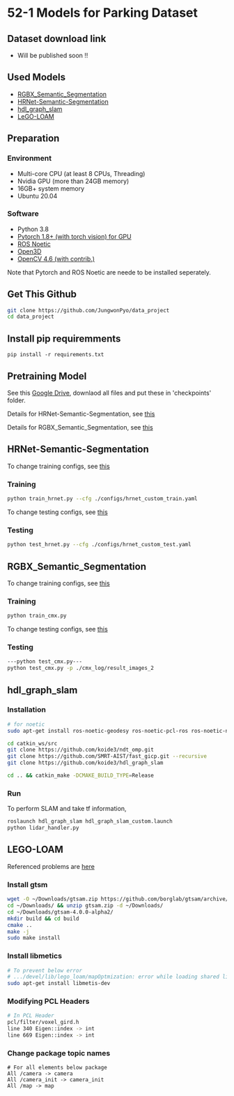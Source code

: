 # 52-1 Models for Parking Dataset

##  Dataset download link

- Will be published soon !!

##  Used Models

- [RGBX_Semantic_Segmentation](https://github.com/huaaaliu/RGBX_Semantic_Segmentation)
- [HRNet-Semantic-Segmentation](https://github.com/HRNet/HRNet-Semantic-Segmentation)
- [hdl_graph_slam](https://github.com/koide3/hdl_graph_slam)
- [LeGO-LOAM](https://github.com/RobustFieldAutonomyLab/LeGO-LOAM)


##  Preparation

### Environment

- Multi-core CPU (at least 8 CPUs, Threading)
- Nvidia GPU (more than 24GB memory)
- 16GB+ system memory
- Ubuntu 20.04

### Software

- Python 3.8
- [Pytorch 1.8+ (with torch vision) for GPU](https://pytorch.org/get-started/previous-versions/)
- [ROS Noetic](http://wiki.ros.org/noetic/Installation/Ubuntu)
- [Open3D](https://github.com/isl-org/Open3D)
- [OpenCV 4.6 (with contrib.)](https://github.com/opencv/opencv/releases)


Note that Pytorch and ROS Noetic are neede to be installed seperately. 

## Get This Github

```bash
git clone https://github.com/JungwonPyo/data_project
cd data_project
```

## Install pip requiremments

```shell
pip install -r requirements.txt
```

## Pretraining Model

See this [Google Drive](https://drive.google.com/drive/folders/1Ixb7x1aahbu59bq9WGKosh5oGJAwcJnn?usp=sharing), downlaod all files and put these in 'checkpoints' folder.

Details for HRNet-Semantic-Segmentation, see [this](https://github.com/HRNet/HRNet-Semantic-Segmentation)

Details for RGBX_Semantic_Segmentation, see [this](https://drive.google.com/drive/folders/10XgSW8f7ghRs9fJ0dE-EV8G2E_guVsT5)


## HRNet-Semantic-Segmentation

To change training configs, see [this](configs/hrnet_custom_train.yaml)

### Training

```bash
python train_hrnet.py --cfg ./configs/hrnet_custom_train.yaml
```

To change testing configs, see [this](configs/hrnet_custom_test.yaml)

### Testing

```bash
python test_hrnet.py --cfg ./configs/hrnet_custom_test.yaml
```

## RGBX_Semantic_Segmentation

To change training configs, see [this](configs/cmx_config_custom.yaml)
### Training

```bash
python train_cmx.py
```

To change testing configs, see [this](configs/cmx_config_custom.py)

### Testing

```bash
---python test_cmx.py---
python test_cmx.py -p ./cmx_log/result_images_2
```


## hdl_graph_slam
### Installation

```bash
# for noetic
sudo apt-get install ros-noetic-geodesy ros-noetic-pcl-ros ros-noetic-nmea-msgs ros-noetic-libg2o

cd catkin_ws/src
git clone https://github.com/koide3/ndt_omp.git
git clone https://github.com/SMRT-AIST/fast_gicp.git --recursive
git clone https://github.com/koide3/hdl_graph_slam

cd .. && catkin_make -DCMAKE_BUILD_TYPE=Release
```

### Run

To perform SLAM and take tf information, 

```bash
roslaunch hdl_graph_slam hdl_graph_slam_custom.launch
python lidar_handler.py
```

## LEGO-LOAM

Referenced problems are [here](https://www.programmersought.com/article/95708989760/)

### Install gtsm

```bash
wget -O ~/Downloads/gtsam.zip https://github.com/borglab/gtsam/archive/4.0.0-alpha2.zip
cd ~/Downloads/ && unzip gtsam.zip -d ~/Downloads/
cd ~/Downloads/gtsam-4.0.0-alpha2/
mkdir build && cd build
cmake ..
make -j
sudo make install
```

### Install libmetics

```bash
# To prevent below error
# .../devel/lib/lego_loam/mapOptmization: error while loading shared libraries: libmetis.so: cannot open shared object file: No such file or directory
sudo apt-get install libmetis-dev
```

### Modifying PCL Headers

```bash
# In PCL Header
pcl/filter/voxel_gird.h
line 340 Eigen::index -> int
line 669 Eigen::index -> int
```

### Change package topic names

```
# For all elements below package
All /camera -> camera
All /camera_init -> camera_init
All /map -> map
```


